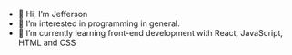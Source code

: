 - 👋 Hi, I’m Jefferson
- 👀 I’m interested in programming in general. 
- 🌱 I’m currently learning front-end development with React, JavaScript, HTML and CSS

<!---
Jefferson13t/Jefferson13t is a ✨ special ✨ repository because its `README.md` (this file) appears on your GitHub profile.
You can click the Preview link to take a look at your changes.
--->
